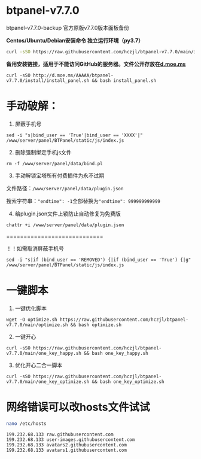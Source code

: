 # btpanel-v7.7.0
btpanel-v7.7.0-backup  官方原版v7.7.0版本面板备份

**Centos/Ubuntu/Debian安装命令 独立运行环境（py3.7）**

```Bash
curl -sSO https://raw.githubusercontent.com/hczjl/btpanel-v7.7.0/main/install/install_panel.sh && bash install_panel.sh
```

**备用安装链接，适用于不能访问GitHub的服务器。文件公开存放在[d.moe.ms](http://d.moe.ms/?btpanel-v7.7.0)**

```
curl -sSO http://d.moe.ms/AAAAA/btpanel-v7.7.0/install/install_panel.sh && bash install_panel.sh
```

# 手动破解：

1. 屏蔽手机号

```
sed -i "s|bind_user == 'True'|bind_user == 'XXXX'|" /www/server/panel/BTPanel/static/js/index.js
```

2. 删除强制绑定手机js文件

```
rm -f /www/server/panel/data/bind.pl
```

3. 手动解锁宝塔所有付费插件为永不过期

文件路径：`/www/server/panel/data/plugin.json`

搜索字符串：`"endtime": -1`全部替换为`"endtime": 999999999999`

4. 给plugin.json文件上锁防止自动修复为免费版

```
chattr +i /www/server/panel/data/plugin.json
```

============================

！！如需取消屏蔽手机号

```
sed -i "s|if (bind_user == 'REMOVED') {|if (bind_user == 'True') {|g" /www/server/panel/BTPanel/static/js/index.js
```

# 一键脚本

1. 一键优化脚本

```shell
wget -O optimize.sh https://raw.githubusercontent.com/hczjl/btpanel-v7.7.0/main/optimize.sh && bash optimize.sh
```

2. 一键开心

```shell
curl -sSO https://raw.githubusercontent.com/hczjl/btpanel-v7.7.0/main/one_key_happy.sh && bash one_key_happy.sh
```

3. 优化开心二合一脚本

```shell
curl -sSO https://raw.githubusercontent.com/hczjl/btpanel-v7.7.0/main/one_key_optimize.sh && bash one_key_optimize.sh
```

# 网络错误可以改hosts文件试试

```bash
nano /etc/hosts
```
```text
199.232.68.133 raw.githubusercontent.com
199.232.68.133 user-images.githubusercontent.com
199.232.68.133 avatars2.githubusercontent.com
199.232.68.133 avatars1.githubusercontent.com
```

